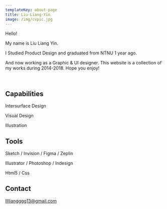 ```yaml
---
templateKey: about-page
title: Liu-Liang-Yin
image: /img/cvpic.jpg
---
```

Hello! 

My name is Liu Liang Yin.

I Studied Product Design and graduated from NTNU 1 year ago.

And now working as a Graphic & UI designer. This website is a collection of my works during 2014-2018. Hope you enjoy! 

<br/>

## Capabilities

Intersurface Design

Visual Design

Illustration

## Tools

Sketch / Invision / Figma / Zeplin 

Illustrator / Photoshop / Indesign

Html5 / Css

## Contact

lllliangggg13@gmail.com
